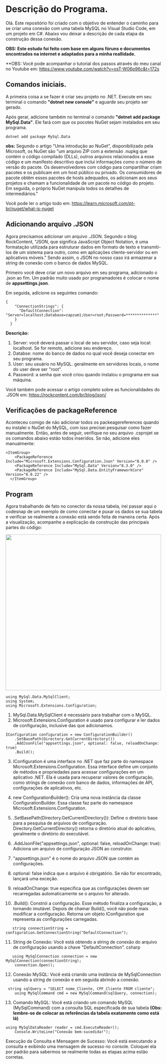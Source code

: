 # Descrição do Programa.

Olá. Este repositório foi criado com o objetivo de entender o caminho para se criar uma conexão com uma tabela MySQL no Visual Studio Code, em um projeto em C#. 
Abaixo vou deixar a descrição de cada etapa da construção dessa conexão. 

**OBS: Este estudo foi feito com base em alguns fóruns e documentos encontrados na internet e adaptados para a minha reallidade.**

**OBS: Você pode acompanhar o tutorial dos passos através do meu canal no Youtube em: https://www.youtube.com/watch?v=osT-W06p96c&t=172s


## Comandos iniciais.

A primeira coisa a se fazer é criar seu projeto no .NET. Execute em seu terminal o comando **"dotnet new console"** e aguarde seu projeto ser gerado.

Após gerar, adicione também no terminal o comando **"dotnet add package MySql.Data"**. Ele fará com que os pocotes NuGet sejam instalados em seu programa.

```
dotnet add package MySql.Data
```


**obs:** Segundo o artigo "Uma introdução ao NuGet", disponibilizado pela Microsoft, os NuGet são "um arquivo ZIP com a extensão .nupkg que contém o código compilado (DLLs), outros arquivos relacionados a esse código e um manifesto descritivo que inclui informações como o número de versão do pacote. Os desenvolvedores com código para compartilhar criam pacotes e os publicam em um host público ou privado. Os consumidores de pacote obtêm esses pacotes de hosts adequados, os adicionam aos seus projetos e chamam a funcionalidade de um pacote no código do projeto. Em seguida, o próprio NuGet manipula todos os detalhes de intermediários."

Você pode ler o artigo todo em: <https://learn.microsoft.com/pt-br/nuget/what-is-nuget>


## Adicionando arquivo .JSON

Agora precisamos adicionar um arquivo .JSON. Segundo o blog RockContent, "JSON, que significa JavaScript Object Notation, é uma formatação utilizada para estruturar dados em formato de texto e transmiti-los de um sistema para outro, como em aplicações cliente-servidor ou em aplicativos móveis." Sendo assim, o JSON no nosso caso irá armazenar a string de conexão com o banco de dados MySQL. 

Primeiro você deve criar um novo arquivo em seu programa, adicionado o .json ao fim. Um padrão muito usado por programadores é colocar o nome de **appsettings.json**.

Em seguida, adicione os seguintes comando: 
```
{
    "ConnectionStrings": {
      "DefaultConnection": "Server=localhost;Database=zapzum1;User=root;Password=**************"
    }
  }
````

**Descrição:**
1. Server: você deverá passar o local de seu servidor, caso seja local: localhost. Se for remoto, adicione seu endereço.
2. Databse: nome do banco de dados no qual você deseja conectar em seu programa.
3. User: seu usuário no MySQL. geralmente em servidores locais, o nome do user deve ser "root".
4. Password: a senha que você criou quando instalou o programa em sua máquina.

Você também pode acessar o artigo completo sobre as funcionalidades do .JSON em: https://rockcontent.com/br/blog/json/


## Verificações de packageReference

Aconteceu comigo de não adicionar todos os packeagereferences quando eu instalei o NuGet do MySQL, com isso precisei pesquisar como fazer manualmente. Então, antes de seguir, verifique no seu arquivo .csprojet se os comandos abaixo estão todos inseridos. Se não, adicione eles manualmente: 
```
<ItemGroup>
    <PackageReference Include="Microsoft.Extensions.Configuration.Json" Version="8.0.0" />
    <PackageReference Include="MySql.Data" Version="8.3.0" />
    <PackageReference Include="MySql.Data.EntityFrameworkCore" Version="8.0.22" />
  </ItemGroup>
```


## Program

Agora trabalhando de fato no conector da nossa tabela, irei passar aqui o codesnap de um exemplo de como conectar e puxar os dados se sua tabela e verificar se realmente a conexão está sendo feita de maneira certa. Após a visualização, acompanhe a explicação da construção das principais partes do código:

<img src="https://github.com/luizawander/teste_MySQL/assets/154068580/8266ada5-cc27-4565-b6d8-cb0655793dae" width="500" height="500">


```
using MySql.Data.MySqlClient;
using System;
using Microsoft.Extensions.Configuration; 
```
1. MySql.Data.MySqlClient é necessário para trabalhar com o MySQL.
2. Microsoft.Extensions.Configuration é usado para configurar e ler dados de configuração, inclusive das que adicionamos.

```
IConfiguration configuration = new ConfigurationBuilder()
    .SetBasePath(Directory.GetCurrentDirectory())
    .AddJsonFile("appsettings.json", optional: false, reloadOnChange: true)
    .Build();
```
3. IConfiguration é uma interface no .NET que faz parte do namespace Microsoft.Extensions.Configuration. Essa interface define um conjunto de métodos e propriedades para acessar configurações em um aplicativo .NET. Ela é usada para recuperar valores de configuração, como strings de conexão com banco de dados, informações de API, configurações de aplicativos, etc.

4. new ConfigurationBuilder(): Cria uma nova instância da classe ConfigurationBuilder. Essa classe faz parte do namespace Microsoft.Extensions.Configuration.

5. .SetBasePath(Directory.GetCurrentDirectory()): Define o diretório base para a pesquisa de arquivos de configuração. Directory.GetCurrentDirectory() retorna o diretório atual do aplicativo, geralmente o diretório do executável.

6. .AddJsonFile("appsettings.json", optional: false, reloadOnChange: true): Adiciona um arquivo de configuração JSON ao construtor.

7. "appsettings.json" é o nome do arquivo JSON que contém as configurações.

8. optional: false indica que o arquivo é obrigatório. Se não for encontrado, lançará uma exceção.

9. reloadOnChange: true especifica que as configurações devem ser recarregadas automaticamente se o arquivo for alterado.

10. .Build(): Constrói a configuração. Esse método finaliza a configuração, a tornando imutável. Depois de chamar Build(), você não pode mais modificar a configuração. Retorna um objeto IConfiguration que representa as configurações carregadas.

```
   string connectionString = configuration.GetConnectionString("DefaultConnection");
```
11. String de Conexão: Você está obtendo a string de conexão do arquivo de configuração usando a chave "DefaultConnection".
csharp


```
   using MySqlConnection connection = new MySqlConnection(connectionString);
    connection.Open();
```
12. Conexão MySQL: Você está criando uma instância de MySqlConnection usando a string de conexão e em seguida abrindo a conexão.


```
 string sqlQuery = "SELECT nome_Cliente, CPF_Cliente FROM cliente";
    using MySqlCommand cmd = new MySqlCommand(sqlQuery, connection);
```
13. Comando MySQL: Você está criando um comando MySQL (MySqlCommand) com a consulta SQL especificada de sua tabela **(Obs: lembre-se de colocar as referências da tabela exatamente como está lá)**

```
using MySqlDataReader reader = cmd.ExecuteReader();
    Console.WriteLine("Conexão bem-sucedida!");
```
Execução da Consulta e Mensagem de Sucesso: Você está executando a consulta e exibindo uma mensagem de sucesso no console. Coloquei ela por padrão para sabermos se realmente todas as etapas acima estão corretas.
